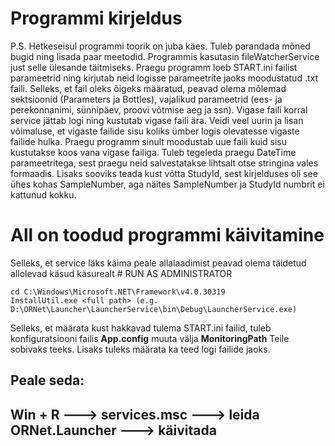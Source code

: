 # Programmi kirjeldus

P.S. Hetkeseisul programmi toorik on juba käes. Tuleb parandada mõned bugid ning lisada paar meetodid. 
Programmis kasutasin fileWatcherService just selle ülesande täitmiseks.
Praegu programm loeb START.ini failist parameetrid ning kirjutab neid logisse parameetrite jaoks moodustatud .txt faili.
Selleks, et fail oleks õigeks määratud, peavad olema mõlemad sektsioonid (Parameters ja Bottles), vajalikud parameetrid 
(ees- ja perekonnanimi, sünnipäev, proovi võtmise aeg ja ssn).
Vigase faili korral service jättab logi ning kustutab vigase faili ära. Veidi veel uurin ja lisan võimaluse, 
et vigaste failide sisu koliks ümber logis olevatesse vigaste failide hulka. Praegu programm sinult moodustab uue faili kuid sisu kustutakse koos vana vigase failiga.
Tuleb tegeleda praegu DateTime parameetritega, sest praegu neid salvestatakse lihtsalt otse stringina vales formaadis.
Lisaks sooviks teada kust võtta StudyId, sest kirjelduses oli see ühes kohas SampleNumber, aga näites SampleNumber ja StudyId numbrit ei kattunud kokku.

# All on toodud programmi käivitamine

Selleks, et service läks käima peale allalaadimist peavad olema täidetud allolevad käsud käsurealt # RUN AS ADMINISTRATOR

```
cd C:\Windows\Microsoft.NET\Framework\v4.0.30319
InstallUtil.exe <full path> (e.g. D:\ORNet\Launcher\LauncherService\bin\Debug\LauncherService.exe)
```

Selleks, et määrata kust hakkavad tulema START.ini failid, tuleb konfiguratsiooni failis **App.config** muuta välja 
**MonitoringPath** Teile sobivaks teeks. Lisaks tuleks määrata ka teed logi failide jaoks.

Peale seda:
---
Win + R   --->  services.msc  ---> leida ORNet.Launcher   ---> käivitada
---

